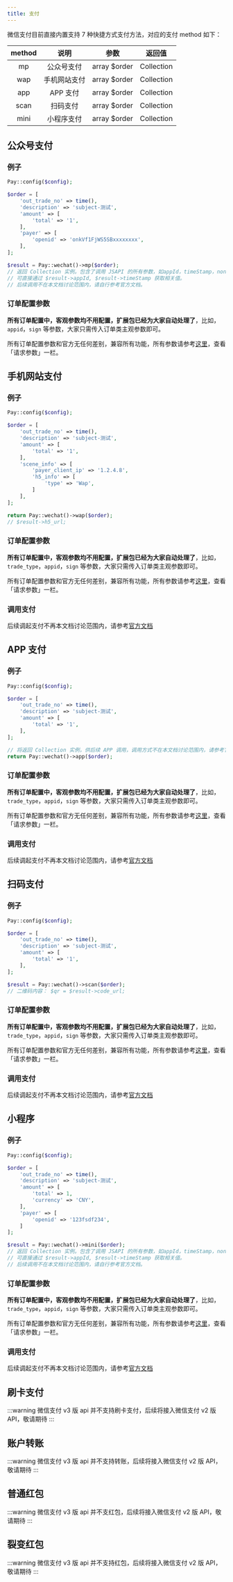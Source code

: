 ```yaml
---
title: 支付
---
```


微信支付目前直接内置支持 7 种快捷方式支付方法，对应的支付 method 如下：

| method | 说明 | 参数 | 返回值 |
| :---: | :---: | :---: | :---: |
| mp | 公众号支付 | array $order | Collection |
| wap | 手机网站支付 | array $order | Collection |
| app | APP 支付 | array $order | Collection |
| scan | 扫码支付 | array $order | Collection |
| mini | 小程序支付 | array $order | Collection |

## 公众号支付

### 例子

```php
Pay::config($config);

$order = [
    'out_trade_no' => time(),
    'description' => 'subject-测试',
    'amount' => [
        'total' => '1',
    ],
    'payer' => [
        'openid' => 'onkVf1FjWS5SBxxxxxxxx',
    ],
];

$result = Pay::wechat()->mp($order);
// 返回 Collection 实例。包含了调用 JSAPI 的所有参数，如appId，timeStamp，nonceStr，package，signType，paySign 等；
// 可直接通过 $result->appId, $result->timeStamp 获取相关值。
// 后续调用不在本文档讨论范围内，请自行参考官方文档。
```

### 订单配置参数

**所有订单配置中，客观参数均不用配置，扩展包已经为大家自动处理了**，比如，`appid`，`sign` 等参数，大家只需传入订单类主观参数即可。

所有订单配置参数和官方无任何差别，兼容所有功能，所有参数请参考[这里](https://pay.weixin.qq.com/wiki/doc/apiv3/apis/chapter3_1_1.shtml)，查看「请求参数」一栏。


## 手机网站支付

### 例子

```php
Pay::config($config);

$order = [
    'out_trade_no' => time(),
    'description' => 'subject-测试',
    'amount' => [
        'total' => '1',
    ],
    'scene_info' => [
        'payer_client_ip' => '1.2.4.8',
        'h5_info' => [
            'type' => 'Wap',
        ]       
    ],
];

return Pay::wechat()->wap($order);
// $result->h5_url;
```

### 订单配置参数

**所有订单配置中，客观参数均不用配置，扩展包已经为大家自动处理了**，比如，`trade_type`，`appid`，`sign` 等参数，大家只需传入订单类主观参数即可。

所有订单配置参数和官方无任何差别，兼容所有功能，所有参数请参考[这里](https://pay.weixin.qq.com/wiki/doc/apiv3/apis/chapter3_3_1.shtml)，查看「请求参数」一栏。

### 调用支付

后续调起支付不再本文档讨论范围内，请参考[官方文档](https://pay.weixin.qq.com/wiki/doc/apiv3/apis/chapter3_3_4.shtml)

## APP 支付

### 例子

```php
Pay::config($config);

$order = [
    'out_trade_no' => time(),
    'description' => 'subject-测试',
    'amount' => [
        'total' => '1',
    ],
];

// 将返回 Collection 实例，供后续 APP 调用，调用方式不在本文档讨论范围内，请参考官方文档。
return Pay::wechat()->app($order);
```

### 订单配置参数

**所有订单配置中，客观参数均不用配置，扩展包已经为大家自动处理了**，比如，`trade_type`，`appid`，`sign` 等参数，大家只需传入订单类主观参数即可。

所有订单配置参数和官方无任何差别，兼容所有功能，所有参数请参考[这里](https://pay.weixin.qq.com/wiki/doc/apiv3/apis/chapter3_2_1.shtml)，查看「请求参数」一栏。

### 调用支付

后续调起支付不再本文档讨论范围内，请参考[官方文档](https://pay.weixin.qq.com/wiki/doc/apiv3/apis/chapter3_2_4.shtml)

## 扫码支付

### 例子

```php
Pay::config($config);

$order = [
    'out_trade_no' => time(),
    'description' => 'subject-测试',
    'amount' => [
        'total' => '1',
    ],
];

$result = Pay::wechat()->scan($order);
// 二维码内容： $qr = $result->code_url;
```

### 订单配置参数

**所有订单配置中，客观参数均不用配置，扩展包已经为大家自动处理了**，比如，`trade_type`，`appid`，`sign` 等参数，大家只需传入订单类主观参数即可。

所有订单配置参数和官方无任何差别，兼容所有功能，所有参数请参考[这里](https://pay.weixin.qq.com/wiki/doc/apiv3/apis/chapter3_4_1.shtml)，查看「请求参数」一栏。

### 调用支付

后续调起支付不再本文档讨论范围内，请参考[官方文档](https://pay.weixin.qq.com/wiki/doc/apiv3/apis/chapter3_4_4.shtml)

## 小程序

### 例子

```php
Pay::config($config);

$order = [
    'out_trade_no' => time(),
    'description' => 'subject-测试',
    'amount' => [
        'total' => 1,
        'currency' => 'CNY',
    ],
    'payer' => [
        'openid' => '123fsdf234',
    ]
];

$result = Pay::wechat()->mini($order);
// 返回 Collection 实例。包含了调用 JSAPI 的所有参数，如appId，timeStamp，nonceStr，package，signType，paySign 等；
// 可直接通过 $result->appId, $result->timeStamp 获取相关值。
// 后续调用不在本文档讨论范围内，请自行参考官方文档。
```

### 订单配置参数

**所有订单配置中，客观参数均不用配置，扩展包已经为大家自动处理了**，比如，`trade_type`，`appid`，`sign` 等参数，大家只需传入订单类主观参数即可。

所有订单配置参数和官方无任何差别，兼容所有功能，所有参数请参考[这里](https://pay.weixin.qq.com/wiki/doc/apiv3/apis/chapter3_5_1.shtml)，查看「请求参数」一栏。

### 调用支付

后续调起支付不再本文档讨论范围内，请参考[官方文档](https://pay.weixin.qq.com/wiki/doc/apiv3/apis/chapter3_5_4.shtml)

## 刷卡支付

:::warning
微信支付 v3 版 api 并不支持刷卡支付，后续将接入微信支付 v2 版 API，敬请期待
:::

## 账户转账

:::warning
微信支付 v3 版 api 并不支持转账，后续将接入微信支付 v2 版 API，敬请期待
:::

## 普通红包

:::warning
微信支付 v3 版 api 并不支红包，后续将接入微信支付 v2 版 API，敬请期待
:::

## 裂变红包

:::warning
微信支付 v3 版 api 并不支持红包，后续将接入微信支付 v2 版 API，敬请期待
:::
